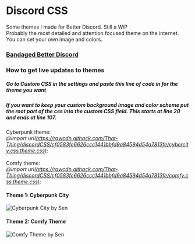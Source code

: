 # Discord CSS
Some themes I made for Better Discord. Still a WiP <br>
Probably the most detailed and attention focused theme on the internet. <br>
You can set your own image and colors. 
<h3><a href='https://rauenzi.github.io/BetterDiscordApp/'>Bandaged Better Discord</a></h3>

<h3>How to get live updates to themes</h3>
<h5>Go to Custom CSS in the settings and paste this line of code in for the theme you want</h5> 
<h5>If you want to keep your custom background image and color scheme put the root part of the css into the custom CSS field. This starts at line 20 and ends at line 107. </h5>

Cyberpunk theme: <br>
<i> @import url(https://rawcdn.githack.com/That-Thing/discordCSS/cf0583fe6626ccc1441bbfd9a84594d54a7813fe/cybercity.css.theme.css); </i> <br>
<br>
Comfy theme: <br>
<i> @import url(https://rawcdn.githack.com/That-Thing/discordCSS/cf0583fe6626ccc1441bbfd9a84594d54a7813fe/comfy.css.theme.css); </i> <br>

<h4>Theme 1: Cyberpunk City</h4>
<img src="https://files.catbox.moe/smdoxn.png" alt="Cyberpunk City by Sen">
<br>
<h4>Theme 2: Comfy Theme</h4>
<img src="https://files.catbox.moe/m1e8vu.png" alt="Comfy Theme by Sen">


